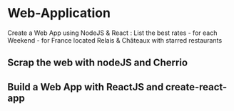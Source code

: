 # Web-Application
Create a Web App using NodeJS & React : List the best rates - for each Weekend - for France located Relais &amp; Châteaux with starred restaurants

## Scrap the web with nodeJS and Cherrio
## Build a Web App with ReactJS and create-react-app 
